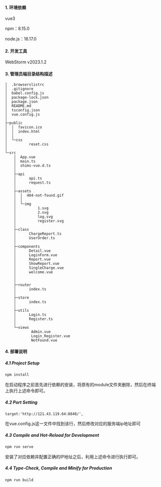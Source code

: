 








#### 1. 环境依赖

vue3

npm：8.15.0

node.js：16.17.0



#### 2. 开发工具

WebStorm  v2023.1.2



#### 3. 管理员端目录结构描述
```
│  .browserslistrc
│  .gitignore
│  babel.config.js
│  package-lock.json
│  package.json
│  README.md
│  tsconfig.json
│  vue.config.js
│
├─public
│  │  favicon.ico
│  │  index.html
│  │
│  └─css
│          reset.css
│
└─src
    │  App.vue
    │  main.ts
    │  shims-vue.d.ts
    │
    ├─api
    │      api.ts
    │      request.ts
    │
    ├─assets
    │  │  404-not-found.gif
    │  │
    │  └─img
    │          1.svg
    │          2.svg
    │          log.svg
    │          register.svg
    │
    ├─class
    │      ChargeReport.ts
    │      UserOrder.ts
    │
    ├─components
    │      Detail.vue
    │      LoginForm.vue
    │      Report.vue
    │      ShowReport.vue
    │      SingleCharge.vue
    │      welcome.vue
    │
    │
    ├─router
    │      index.ts
    │
    ├─store
    │      index.ts
    │
    ├─utils
    │      Login.ts
    │      Register.ts
    │
    └─views
            Admin.vue
            Login_Register.vue
            NotFound.vue
```


#### 4. 部署说明

##### 4.1 Project Setup

```sh
npm install
```

  在启动程序之前首先进行依赖的安装，将原有的module文件夹删除，然后在终端上执行上述命令即可。

##### 4.2 Port Setting

```
target:'http://121.43.119.64:8848/',
```

  在vue.config.js这一文件中找到该行，然后修改对应的服务端ip地址即可

##### 4.3 Compile and Hot-Reload for Development

```sh
npm run serve
```

安装了对应依赖并配置正确的IP地址之后，利用上述命令进行执行即可。

##### 4.4 Type-Check, Compile and Minify for Production

```sh
npm run build
```



